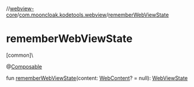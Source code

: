 //[webview-core](../../index.md)/[com.mooncloak.kodetools.webview](index.md)/[rememberWebViewState](remember-web-view-state.md)

# rememberWebViewState

[common]\

@[Composable](https://developer.android.com/reference/kotlin/androidx/compose/runtime/Composable.html)

fun [rememberWebViewState](remember-web-view-state.md)(content: [WebContent](-web-content/index.md)? = null): [WebViewState](-web-view-state/index.md)
